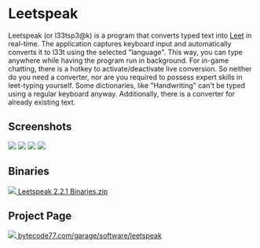 # Leetspeak

Leetspeak (or l33tsp3@k) is a program that converts typed text into [Leet](https://en.wikipedia.org/wiki/Leet) in real-time. The application captures keyboard input and automatically converts it to l33t using the selected "language". This way, you can type anywhere while having the program run in background. For in-game chatting, there is a hotkey to activate/deactivate live conversion. So neither do you need a converter, nor are you required to possess expert skills in leet-typing yourself. Some dictionaries, like "Handwriting" can't be typed using a regular keyboard anyway. Additionally, there is a converter for already existing text.

## Screenshots

[![](https://bytecode77.com/cache/thumbs/?path=images/sites/garage/software/leetspeak/001.jpg&height=200)](https://bytecode77.com/images/sites/garage/software/leetspeak/001.jpg)
[![](https://bytecode77.com/cache/thumbs/?path=images/sites/garage/software/leetspeak/002.jpg&height=200)](https://bytecode77.com/images/sites/garage/software/leetspeak/002.jpg)
[![](https://bytecode77.com/cache/thumbs/?path=images/sites/garage/software/leetspeak/003.jpg&height=200)](https://bytecode77.com/images/sites/garage/software/leetspeak/003.jpg)
[![](https://bytecode77.com/cache/thumbs/?path=images/sites/garage/software/leetspeak/004.jpg&height=200)](https://bytecode77.com/images/sites/garage/software/leetspeak/004.jpg)

## Binaries

[![](https://bytecode77.com/images/shared/fileicons/zip.png) Leetspeak 2.2.1 Binaries.zip](https://bytecode77.com/downloads/garage/software/Leetspeak%202.2.1%20Binaries.zip)

## Project Page

[![](https://bytecode77.com/images/shared/favicon16.png) bytecode77.com/garage/software/leetspeak](https://bytecode77.com/garage/software/leetspeak)